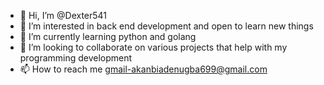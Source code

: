 - 👋 Hi, I’m @Dexter541
- 👀 I’m interested in back end development and open to learn new things
- 🌱 I’m currently learning python and golang
- 💞️ I’m looking to collaborate on various projects that help with my programming development
- 📫 How to reach me gmail-akanbiadenugba699@gmail.com

<!---
Dexter541/Dexter541 is a ✨ special ✨ repository because its `README.md` (this file) appears on your GitHub profile.
You can click the Preview link to take a look at your changes.
--->
